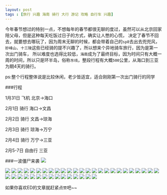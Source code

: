 ```yaml
---
layout: post
tags : [旅行 兴趣 海南 骑行 大行 游记 攻略 自行车 兴趣]
---
```


今年春节想过的特别一点，不想每年的春节都很无聊的度过，虽然可以从北京回家陪父母，但是这种每天吃饭过日子的方式，确实让人憋的心慌，
决定了春节不回去，就要想去哪玩了，因为周末无聊的时候，都会带着自己的`sp8`去出去兜兜风，`妙峰山`、`十三陵`这些已经骑的提不兴趣了，所以想来个异地骑车旅行，因为是第一次出门骑车，
所以难度也选得比较低，`海南`成为了最终目标，因为时间只有大概一周的时间，所以只是环半岛，俗称`东线`，整段行程有大概`500`公里，从海口到三亚为期4天的骑行。

ps:整个行程整体说是比较休闲，老少皆适宜，适合刚刚第一次出门骑行的同学

###行程

1月31日  飞机 北京->海口

2月1日 骑行 海口->文昌

2月2日 骑行 文昌->琼海

2月3日 骑行 琼海->万宁

2月4日 骑行 万宁->三亚

2月5-7日 自由行 三亚

###一波僵尸来袭
 <img src='/assets/articles/2014-01-31/123.jpg' />

 <img src='/assets/articles/2014-01-31/5.jpeg' />
 <img src='/assets/articles/2014-01-31/6.jpeg' />
 <img src='/assets/articles/2014-01-31/7.jpeg' />
 <img src='/assets/articles/2014-01-31/8.jpeg' />
 <img src='/assets/articles/2014-01-31/9.jpeg' />
 <img src='/assets/articles/2014-01-31/11.jpeg' />
 <img src='/assets/articles/2014-01-31/12.jpeg' />
 <img src='/assets/articles/2014-01-31/13.jpeg' />
 <img src='/assets/articles/2014-01-31/14.jpeg' />
 <img src='/assets/articles/2014-01-31/16.jpeg' />

 <img src='/assets/articles/2014-01-31/DSC00417.JPG' />
 <img src='/assets/articles/2014-01-31/DSC00450.JPG' />
 <img src='/assets/articles/2014-01-31/DSC00477.JPG' />
 <img src='/assets/articles/2014-01-31/DSC00491.JPG' />
 <img src='/assets/articles/2014-01-31/DSC00498.JPG' />
 <img src='/assets/articles/2014-01-31/DSC00561.JPG' />
 <img src='/assets/articles/2014-01-31/DSC00574.JPG' />
 <img src='/assets/articles/2014-01-31/DSC00582.JPG' />
 <img src='/assets/articles/2014-01-31/DSC00589.JPG' />
 <img src='/assets/articles/2014-01-31/DSC00616.JPG' />
 <img src='/assets/articles/2014-01-31/DSC00640.JPG' />
 <img src='/assets/articles/2014-01-31/DSC00643.JPG' />
 <img src='/assets/articles/2014-01-31/DSC00647.JPG' />
 <img src='/assets/articles/2014-01-31/DSC00657.JPG' />
 <img src='/assets/articles/2014-01-31/DSC00687.JPG' />
 <img src='/assets/articles/2014-01-31/DSC00715.JPG' />
 <img src='/assets/articles/2014-01-31/DSC00720.JPG' />
 <img src='/assets/articles/2014-01-31/DSC00733.JPG' />
 <img src='/assets/articles/2014-01-31/DSC00759.JPG' />
 <img src='/assets/articles/2014-01-31/DSC00849.JPG' />
 <img src='/assets/articles/2014-01-31/DSC00862.JPG' />
 <img src='/assets/articles/2014-01-31/DSC00880.JPG' />
 <img src='/assets/articles/2014-01-31/DSC00925.JPG' />
 <img src='/assets/articles/2014-01-31/DSC01091.JPG' />
 <img src='/assets/articles/2014-01-31/DSC01103.JPG' />
 <img src='/assets/articles/2014-01-31/DSC01122.JPG' />
 <img src='/assets/articles/2014-01-31/DSC01138.JPG' />
 <img src='/assets/articles/2014-01-31/1.jpeg' />
 <img src='/assets/articles/2014-01-31/2.jpeg' />
 <img src='/assets/articles/2014-01-31/3.jpeg' />

如果你喜欢ED的文章就赶紧点`赞`吧~~

